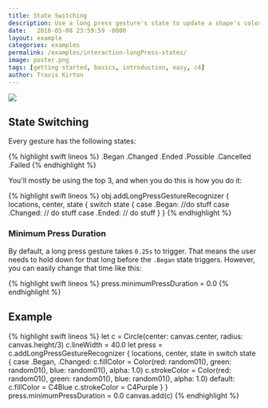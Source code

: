 ```yaml
---
title: State Switching
description: Use a long press gesture's state to update a shape's color.
date:   2016-05-08 23:59:59 -0800
layout: example
categories: examples
permalink: /examples/interaction-longPress-states/
image: poster.png
tags: [getting started, basics, introduction, easy, c4]
author: Travis Kirton
---
```

![](longPress-states.png)

## State Switching
Every gesture has the following states:

{% highlight swift lineos %}
.Began
.Changed
.Ended
.Possible
.Cancelled
.Failed
{% endhighlight %}

You'll mostly be using the top 3, and when you do this is how you do it:

{% highlight swift lineos %}
obj.addLongPressGestureRecognizer { locations, center, state {
	switch state {
	case .Began:
	    //do stuff
	case .Changed: 
	    // do stuff
	case .Ended: 
	    // do stuff
    }
}
{% endhighlight %}

### Minimum Press Duration
By default, a long press gesture takes `0.25s` to trigger. That means the user needs to hold down for that long before the `.Began` state triggers. However, you can easily change that time like this:

{% highlight swift lineos %}
press.minimumPressDuration = 0.0 
{% endhighlight %}

## Example
{% highlight swift lineos %}
let c = Circle(center: canvas.center, radius: canvas.height/3)
c.lineWidth = 40.0
let press = c.addLongPressGestureRecognizer { locations, center, state in
    switch state {
    case .Began, .Changed:
        c.fillColor = Color(red: random01(), green: random01(), blue: random01(), alpha: 1.0)
        c.strokeColor = Color(red: random01(), green: random01(), blue: random01(), alpha: 1.0)
    default:
        c.fillColor = C4Blue
        c.strokeColor = C4Purple
    }
}
press.minimumPressDuration = 0.0
canvas.add(c)
{% endhighlight %}
